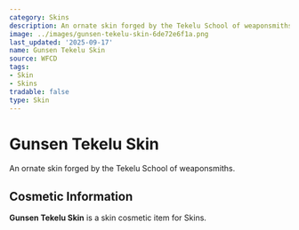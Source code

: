 ```yaml
---
category: Skins
description: An ornate skin forged by the Tekelu School of weaponsmiths.
image: ../images/gunsen-tekelu-skin-6de72e6f1a.png
last_updated: '2025-09-17'
name: Gunsen Tekelu Skin
source: WFCD
tags:
- Skin
- Skins
tradable: false
type: Skin
---
```


# Gunsen Tekelu Skin

An ornate skin forged by the Tekelu School of weaponsmiths.

## Cosmetic Information

**Gunsen Tekelu Skin** is a skin cosmetic item for Skins.

